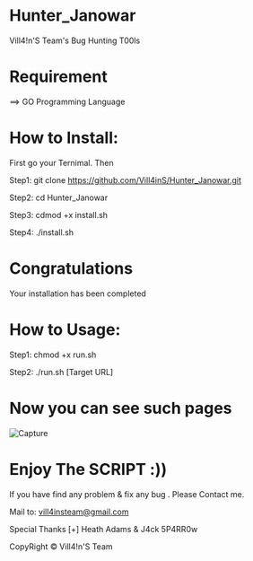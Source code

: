 # Hunter_Janowar
Vill4!n'S Team's Bug Hunting T00ls

# Requirement
==> GO Programming Language

# How to Install:
First go your Ternimal. Then

Step1: git clone https://github.com/Vill4inS/Hunter_Janowar.git

Step2: cd Hunter_Janowar

Step3: cdmod +x install.sh

Step4: ./install.sh

# Congratulations
Your installation has been completed

# How to Usage:

Step1: chmod +x run.sh

Step2: ./run.sh [Target URL]

# Now you can see such pages

![Capture](https://user-images.githubusercontent.com/64704348/81594828-5d5cac80-9376-11ea-9cea-fc366cf77a3b.JPG)


# Enjoy The SCRIPT :))
If you have find any problem & fix any bug . Please Contact me.

Mail to: vill4insteam@gmail.com

Special Thanks [+] Heath Adams & J4ck 5P4RR0w

CopyRight © Vill4!n'S Team
